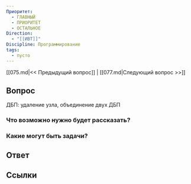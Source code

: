 ```yaml
---
Приоритет:
  - ГЛАВНЫЙ
  - ПРИОРИТЕТ
  - ОСТАЛЬНОЕ
Direction:
  - "[[ИВТ]]" 
Discipline: Программирование 
tags:
  - пусто
---
```

[[075.md|<< Предыдущий вопрос]] | [[077.md|Следующий вопрос >>]]
## Вопрос

ДБП: удаление узла, объединение двух ДБП

### Что возможно нужно будет рассказать?

### Какие могут быть задачи?

## Ответ

## Ссылки

